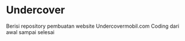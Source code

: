 # Undercover
Berisi repository pembuatan website Undercovermobil.com
Coding dari awal sampai selesai
